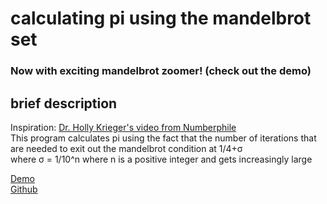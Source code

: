 <h1>calculating pi using the mandelbrot set</h1>
<h3>Now with exciting mandelbrot zoomer! (check out the demo)</h3>
<h2>brief description</h2>
<p>
    Inspiration: <a target="_blank" href="https://www.youtube.com/watch?v=d0vY0CKYhPY">Dr. Holly Krieger's video from Numberphile</a><br>
    This program calculates pi using the fact that the number of iterations that are needed to exit out the mandelbrot condition at 1/4+σ<br>
    where σ = 1/10^n where n is a positive integer and gets increasingly large<br>
</p>
<a target="_blank" href="https://codepen.io/MartianLord/pen/oNBwxjV">Demo</a><br>
<a target="_blank" href="https://github.com/martian17/mandelbrot">Github</a><br>